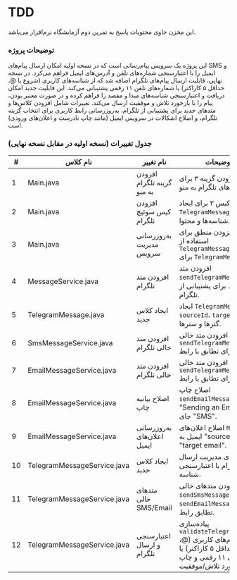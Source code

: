#                                                                             TDD
این مخزن حاوی محتویات پاسخ به تمرین دوم آزمایشگاه نرم‌افزار می‌باشد.
### توضیحات پروژه

این پروژه یک سرویس پیام‌رسانی است که در نسخه اولیه امکان ارسال پیام‌های SMS و ایمیل را با اعتبارسنجی شماره‌های تلفن و آدرس‌های ایمیل فراهم می‌کرد. در نسخه نهایی، قابلیت ارسال پیام‌های تلگرام اضافه شد که از شناسه‌های کاربری (شروع با @، حداقل ۵ کاراکتر) یا شماره‌های تلفن ۱۱ رقمی پشتیبانی می‌کند. این قابلیت جدید امکان دریافت و اعتبارسنجی شناسه‌های مبدا و مقصد را فراهم کرده و در صورت معتبر بودن، پیام را با بازخورد تلاش و موفقیت ارسال می‌کند. تغییرات شامل افزودن کلاس‌ها و متدهای جدید برای پشتیبانی از تلگرام، به‌روزرسانی رابط کاربری برای انتخاب گزینه تلگرام، و اصلاح اشکالات در سرویس ایمیل (مانند چاپ نادرست و اعلان‌های ورودی) است.

### جدول تغییرات (نسخه اولیه در مقابل نسخه نهایی)
| #  | نام کلاس                     | نام تغییر                     | توضیحات                                                                      | اندازه |
|----|-----------------------------|-------------------------------|------------------------------------------------------------------------------|--------|
| 1  | Main.java                   | افزودن گزینه تلگرام به منو     | افزودن گزینه ۳ برای پیام‌های تلگرام به منو.                                   | ۲      |
| 2  | Main.java                   | افزودن کیس سوئیچ تلگرام       | افزودن کیس ۳ برای ایجاد `TelegramMessage`، تنظیم شناسه‌ها و محتوا.             | ۲      |
| 3  | Main.java                   | به‌روزرسانی مدیریت سرویس       | افزودن منطق برای استفاده از `TelegramMessageService` برای `TelegramMessage`.   | ۲      |
| 4  | MessageService.java         | افزودن متد تلگرام             | افزودن متد `sendTelegramMessage` به رابط برای پشتیبانی از تلگرام.             | ۱      |
| 5  | TelegramMessage.java        | ایجاد کلاس جدید                | ایجاد `TelegramMessage` با `sourceId`، `targetId`، گترها و سترها.            | ۲      |
| 6  | SmsMessageService.java      | افزودن متد خالی تلگرام        | افزودن متد خالی `sendTelegramMessage` برای تطابق با رابط.                    | ۱      |
| 7  | EmailMessageService.java    | افزودن متد خالی تلگرام        | افزودن متد خالی `sendTelegramMessage` برای تطابق با رابط.                    | ۱      |
| 8  | EmailMessageService.java    | اصلاح بیانیه چاپ              | اصلاح چاپ `sendEmailMessage` به "Sending an Email" به جای "SMS".             | ۱      |
| 9  | EmailMessageService.java    | به‌روزرسانی اعلان‌های ایمیل    | اصلاح اعلان‌های `Main` برای ایمیل به "source email" و "target email".         | ۱      |
| 10 | TelegramMessageService.java | ایجاد کلاس جدید                | ایجاد برای مدیریت ارسال پیام تلگرام با اعتبارسنجی شناسه.                     | ۳      |
| 11 | TelegramMessageService.java | متدهای خالی SMS/Email         | افزودن متدهای خالی `sendSmsMessage` و `sendEmailMessage` برای تطابق رابط.   | ۱      |
| 12 | TelegramMessageService.java | اعتبارسنجی و ارسال تلگرام     | پیاده‌سازی `validateTelegramId` برای نام‌های کاربری (@، حداقل ۵ کاراکتر) یا شماره‌های ۱۱ رقمی و چاپ بازخورد تلاش/موفقیت. | ۳      |

